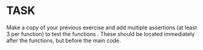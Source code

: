 # TASK

Make a copy of your previous exercise and add multiple assertions (at least 3 per function) to test the functions .  These should be located immediately after the functions, but before the main code.